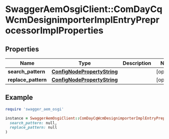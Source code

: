 # SwaggerAemOsgiClient::ComDayCqWcmDesignimporterImplEntryPreprocessorImplProperties

## Properties

| Name | Type | Description | Notes |
| ---- | ---- | ----------- | ----- |
| **search_pattern** | [**ConfigNodePropertyString**](ConfigNodePropertyString.md) |  | [optional] |
| **replace_pattern** | [**ConfigNodePropertyString**](ConfigNodePropertyString.md) |  | [optional] |

## Example

```ruby
require 'swagger_aem_osgi'

instance = SwaggerAemOsgiClient::ComDayCqWcmDesignimporterImplEntryPreprocessorImplProperties.new(
  search_pattern: null,
  replace_pattern: null
)
```

